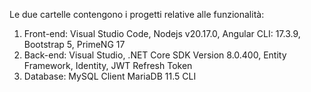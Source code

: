 Le due cartelle contengono i progetti relative alle funzionalità:
  1. Front-end: Visual Studio Code, Nodejs v20.17.0, Angular CLI: 17.3.9, Bootstrap 5, PrimeNG 17
  2. Back-end: Visual Studio, .NET Core SDK Version 8.0.400, Entity Framework, Identity, JWT Refresh Token
  3. Database: MySQL Client MariaDB 11.5 CLI
